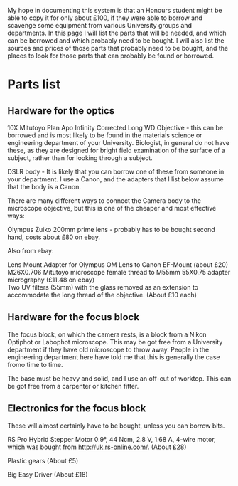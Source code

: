 
My hope in documenting this system is that an Honours student might be able to copy it for only about £100, if they were able to borrow and scavenge some equipment from various University groups and departments. In this page I will list the parts that will be needed, and which can be borrowed and which probably need to be bought. I will also list the sources and prices of those parts that probably need to be bought, and the places to look for those parts that can probably be found or borrowed. 


# Parts list

## Hardware for the optics

10X Mitutoyo Plan Apo Infinity Corrected Long WD Objective - this can be borrowed and is most likely to be found in the materials science or engineering department of your University. Biologist, in general do not have these, as they are designed for bright field examination of the surface of a subject, rather than for looking through a subject. 

DSLR body - It is likely that you can borrow one of these from someone in your department. I use a Canon, and the adapters that I list below assume that the body is a Canon. 

There are many different ways to connect the Camera body to the microscope objective, but this is one of the cheaper and most effective ways:

Olympus Zuiko 200mm prime lens - probably has to be bought second hand, costs about £80 on ebay. 

Also from ebay:

Lens Mount Adapter for Olympus OM Lens to Canon EF-Mount (about £20)<br>
M26X0.706 Mitutoyo microscope female thread to M55mm 55X0.75 adapter micrography (£11.48 on ebay)<br>
Two UV filters (55mm) with the glass removed as an extension to accommodate the long thread of the objective. (About £10 each)<br>


## Hardware for the focus block

The focus block, on which the camera rests, is a block from a Nikon Optiphot or Labophot microscope. This may be got free from a University department if they have old microscope to throw away. People in the engineering department here have told me that this is generally the case fromo time to time. 

The base must be heavy and solid, and I use an off-cut of worktop. This can be got free from a carpenter or kitchen fitter. 

## Electronics for the focus block

These will almost certainly have to be bought, unless you can borrow bits.

RS Pro Hybrid Stepper Motor 0.9°, 44 Ncm, 2.8 V, 1.68 A, 4-wire motor, which was bought from http://uk.rs-online.com/. (About £28) 

Plastic gears (About £5)

Big Easy Driver (About £18)



